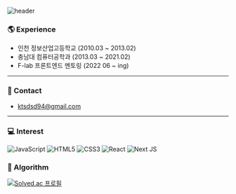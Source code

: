 ![header](https://capsule-render.vercel.app/api?type=soft&color=auto&height=80&section=header&text=JunYoung&fontSize=50)


### :earth_americas: Experience
- 인천 정보산업고등학교 (2010.03 ~ 2013.02)
- 충남대 컴퓨터공학과 (2013.03 ~ 2021.02)
- F-lab 프론트엔드 멘토링 (2022 06 ~ ing)

***
### :e-mail: Contact
- ktsdsd94@gmail.com
* * *
### :computer:  Interest
![JavaScript](https://img.shields.io/badge/javascript-%23323330.svg?style=for-the-badge&logo=javascript&logoColor=%23F7DF1E)
	![HTML5](https://img.shields.io/badge/html5-%23E34F26.svg?style=for-the-badge&logo=html5&logoColor=white)
  ![CSS3](https://img.shields.io/badge/css3-%231572B6.svg?style=for-the-badge&logo=css3&logoColor=white)
  ![React](https://img.shields.io/badge/react-%2320232a.svg?style=for-the-badge&logo=react&logoColor=%2361DAFB)
![Next JS](https://img.shields.io/badge/Next-black?style=for-the-badge&logo=next.js&logoColor=white)


### :blue_book: Algorithm 
[![Solved.ac
프로필](http://mazassumnida.wtf/api/v2/generate_badge?boj=jessenorris94)](https://solved.ac/jessenorris94)
